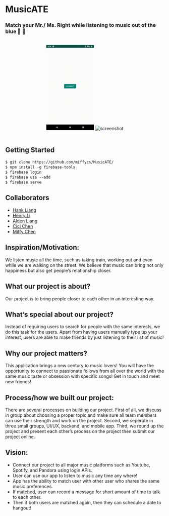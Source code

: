 # MusicATE  
### **Match your Mr./ Ms. Right while listening to music out of the blue** :musical_note: :sparkling_heart:

</br>
<div align=center>
	<img src="https://github.com/Chun-Chieh/MusicATE/blob/master/Android_App/screenshot.gif" alt="screenshot" width="30%" height="30%">
	<img src="https://github.com/miffycs/Vinder/blob/master/Android_App/screenshot_static.png" alt="screenshot" width="30%" height="30%">
</div>
</br>

## Getting Started
```
$ git clone https://github.com/miffycs/MusicATE/
$ npm install -g firebase-tools
$ firebase login
$ firebase use --add
$ firebase serve
```


## Collaborators
* [Hank Liang](https://github.com/Chun-Chieh)
* [Henry Li](https://github.com/henry226)
* [Alden Liang](https://github.com/LiangA)
* [Cici Chen](https://github.com/BUicicchen)
* [Miffy Chen](https://github.com/miffycs)


## Inspiration/Motivation:  
We listen music all the time, such as taking train, working out  and even while we are walking on the street. We believe that music can 
bring not only happiness but also get people’s relationship closer.  


## What our project is about?
Our project is to bring people closer to each other in an interesting way.  


## What’s special about our project?  
Instead of requiring users to search for people with the same interests, we do this task for the users. Apart from having users manually 
type up your interest, users are able to make friends by just listening to their list of music!  


## Why our project matters?
This application brings a new century to music lovers! You will have the opportunity to connect to passionate fellows from all over the 
world with the same music taste or obsession with specific songs! Get in touch and meet new friends!


## Process/how we built our project:  
There are several processes on building our project. First of all, we discuss in group about choosing a proper topic and make sure all 
team members can use their strength and work on the project. Second, we seperate in three small groups, UI/UX, backend, and mobile app. 
Third, we round up the project and present each other’s process on the project then submit our project online.


## Vision:  
* Connect our project to all major music platforms such as Youtube, Spotify, and Pandora using login APIs.
* User can use our app to listen to music any time any where! 
* App has the ability to match user with other user who shares the same music preferences.
* If matched, user can record a message for short amount of time to talk to each other.
* Then if both users are matched again, then they can schedule a date to hangout!
